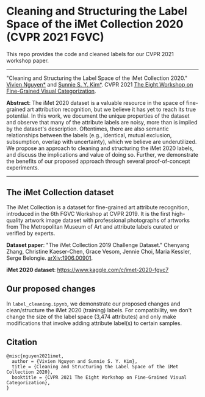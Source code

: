 # Cleaning and Structuring the Label Space of the iMet Collection 2020 (CVPR 2021 FGVC)

This repo provides the code and cleaned labels for our CVPR 2021 workshop paper.

___

"Cleaning and Structuring the Label Space of the iMet Collection 2020." [Vivien Nguyen*](https://viviehn.github.io/) and [Sunnie S. Y. Kim*](https://sunniesuhyoung.github.io/). CVPR 2021 [The Eight Workshop on Fine-Grained Visual Categorization](https://sites.google.com/view/fgvc8/).

**Abstract**: The iMet 2020 dataset is a valuable resource in the space of fine-grained art attribution recognition, but we believe it has yet to reach its true potential. In this work, we document the unique properties of the dataset and observe that many of the attribute labels are noisy, more than is implied by the dataset's description. Oftentimes, there are also semantic relationships between the labels (e.g., identical, mutual exclusion, subsumption, overlap with uncertainty), which we believe are underutilized. We propose an approach to cleaning and structuring the iMet 2020 labels, and discuss the implications and value of doing so. Further, we demonstrate the benefits of our proposed approach through several proof-of-concept experiments.

___

## The iMet Collection dataset

The iMet Collection is a dataset for fine-grained art attribute recognition, introduced in the 6th FGVC Workshop at CVPR 2019. It is the first high-quality artwork image dataset with professional photographs of artworks from The Metropolitan Museum of Art and attribute labels curated or verified by experts. 

**Dataset paper**: "The iMet Collection 2019 Challenge Dataset." Chenyang Zhang, Christine Kaeser-Chen, Grace Vesom, Jennie Choi, Maria Kessler, Serge Belongie. [arXiv:1906.00901](https://arxiv.org/abs/1906.00901).

**iMet 2020 dataset**: https://www.kaggle.com/c/imet-2020-fgvc7

## Our proposed changes

In ``label_cleaning.ipynb``, we demonstrate our proposed changes and clean/structure the iMet 2020 (training) labels. For compatibility, we don't change the size of the label space (3,474 attributes) and only make modifications that involve adding attribute label(s) to certain samples.

## Citation

```
@misc{nguyen2021imet,
  author = {Vivien Nguyen and Sunnie S. Y. Kim},
  title = {Cleaning and Structuring the Label Space of the iMet Collection 2020},
  booktitle = {CVPR 2021 The Eight Workshop on Fine-Grained Visual Categorization},
}
```
